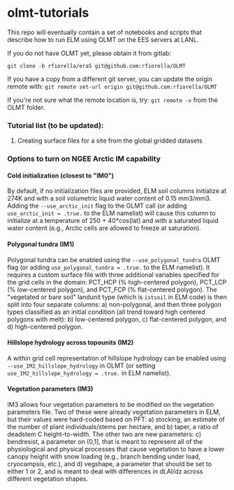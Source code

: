 # olmt-tutorials

This repo will eventually contain a set of notebooks and scripts that describe how to run ELM using OLMT on the EES servers at LANL.

If you do not have OLMT yet, please obtain it from gitlab:

`git clone -b rfiorella/era5 git@github.com:rfiorella/OLMT`

If you have a copy from a different git server, you can update the origin remote with:
`git remote set-url origin git@github.com:rfiorella/OLMT`

If you're not sure what the remote location is, try:
`git remote -v` from the OLMT folder.

### Tutorial list (to be updated):
01. Creating surface files for a site from the global gridded datasets


### Options to turn on NGEE Arctic IM capability

#### Cold initialization (closest to "IM0")
By default, if no initialization files are provided, ELM soil columns initialize at 274K and with a soil volumetric liquid water content of 0.15 mm3/mm3. Adding the `--use_arctic_init` flag to the OLMT call (or adding `use_arctic_init = .true.` to the ELM namelist) will cause this column to initialize at a temperature of 250 + 40*cos(lat) and with a saturated liquid water content (e.g., Arctic cells are allowed to freeze at saturation).

#### Polygonal tundra (IM1)
Polygonal tundra can be enabled using the `--use_polygonal_tundra` OLMT flag (or adding `use_polygonal_tundra = .true.` to the ELM namelist). It requires a custom surface file with three additional variables specified for the grid cells in the domain: PCT_HCP (% high-centered polygon), PCT_LCP (% low-centered polygon), and PCT_FCP (% flat-centered polygon). The "vegetated or bare soil" landunit type (which is `istsoil` in ELM code) is then split into four separate columns: a) non-polygonal, and then three polygon types classified as an initial condition (all trend toward high centered polygons with melt): b) low-centered polygon, c) flat-centered polygon, and d) high-centered polygon.

#### Hillslope hydrology across topounits (IM2)
A within grid cell representation of hillslope hydrology can be enabled using `--use_IM2_hillslope_hydrology` in OLMT (or setting `use_IM2_hillslope_hydrology = .true.` in ELM namelist). 

#### Vegetation parameters (IM3)
IM3 allows four vegetation parameters to be modified on the vegetation parameters file. Two of these were already vegetation parameters in ELM, but their values were hard-coded based on PFT: a) stocking, an estimate of the number of plant individuals/stems per hectare, and b) taper, a ratio of deadstem C height-to-width. The other two are new parameters: c) bendresist, a parameter on (0,1], that is meant to represent all of the physiological and physical processes that cause vegetation to have a lower canopy height with snow loading (e.g., branch bending under load, cryocampsis, etc.), and d) vegshape, a parameter that should be set to either 1 or 2, and is meant to deal with differences in dLAI/dz across different vegetation shapes.

